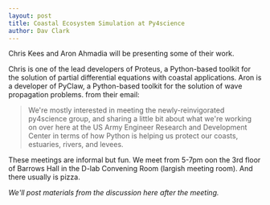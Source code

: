 ```yaml
---
layout: post
title: Coastal Ecosystem Simulation at Py4science
author: Dav Clark
---
```

Chris Kees and Aron Ahmadia will be presenting some of their work.

Chris is one of the lead developers of Proteus, a Python-based toolkit for the
solution of partial differential equations with coastal applications.  Aron is a
developer of PyClaw, a Python-based toolkit for the solution of wave propagation
problems.  from their email:

> We're mostly interested in meeting the newly-reinvigorated py4science group,
> and sharing a little bit about what we're working on over here at the US Army
> Engineer Research and Development Center in terms of how Python is helping us
> protect our coasts, estuaries, rivers, and levees.

These meetings are informal but fun. We meet from 5-7pm oon the 3rd floor of
Barrows Hall in the D-lab Convening Room (largish meeting room). And there
usually is pizza.

*We'll post materials from the discussion here after the meeting.*
